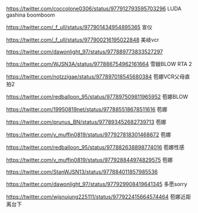 https://twitter.com/coccolone0306/status/977912793595703296  LUDA gashina boomboom

https://twitter.com/_f_ull/status/977901434954895365  宣仪

https://twitter.com/_f_ull/status/977900216195022848  美岐vcr

https://twitter.com/dawonlight_97/status/977889773833527297

https://twitter.com/WJSN3A/status/977886754962161664  雪娥BLOW RTA 2

https://twitter.com/notzzigae/status/977897018545680384  苞娜VCR父母直拍2

https://twitter.com/redballoon_95/status/977897509811965952  苞娜BLOW

https://twitter.com/19950819net/status/977885518678511616  苞娜

https://twitter.com/prunus_BN/status/977893452682739713  苞娜

https://twitter.com/v_muffin0819/status/977927818301468672 苞娜

https://twitter.com/redballoon_95/status/977882638898774016  苞娜性感

https://twitter.com/v_muffin0819/status/977928844974829575  苞娜

https://twitter.com/StanWJSN13/status/977884011857985536

https://twitter.com/dawonlight_97/status/977929908419641345  多愿sorry

https://twitter.com/wjsnujung225111/status/977922415664574464  苞娜近距离台下
